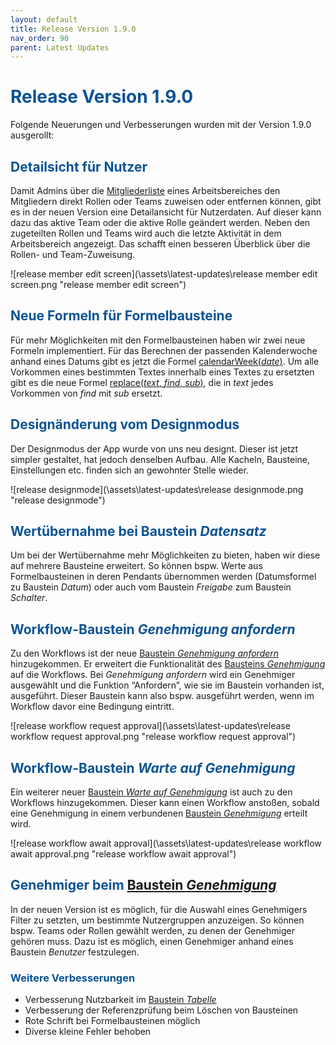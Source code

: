 ```yaml
---
layout: default
title: Release Version 1.9.0
nav_order: 90
parent: Latest Updates
---
```


# <span style="color:#0b5394">**Release Version 1.9.0**</span>

Folgende Neuerungen und Verbesserungen wurden mit der Version 1.9.0 ausgerollt:


## <span style="color:#0b5394">**Detailsicht für Nutzer**</span>

Damit Admins über die [Mitgliederliste](/docs/global-settings-and-functions.html#mitglieder) eines Arbeitsbereiches den Mitgliedern direkt Rollen oder Teams zuweisen oder entfernen können, gibt es in der neuen Version eine Detailansicht für Nutzerdaten. Auf dieser kann dazu das aktive Team oder die aktive Rolle geändert werden. Neben den zugeteilten Rollen und Teams wird auch die letzte Aktivität in dem Arbeitsbereich angezeigt. Das schafft einen besseren Überblick über die Rollen- und Team-Zuweisung.

![release member edit screen](\assets\latest-updates\release member edit screen.png "release member edit screen")

## <span style="color:#0b5394">**Neue Formeln für Formelbausteine**</span>  

Für mehr Möglichkeiten mit den Formelbausteinen haben wir zwei neue Formeln implementiert. Für das Berechnen der passenden Kalenderwoche anhand eines Datums gibt es jetzt die Formel [calendarWeek(*date*)](/docs/formulary/childs/formula%20date.html#liste-mit-standard-datumsformeln). Um alle Vorkommen eines bestimmten Textes innerhalb eines Textes zu ersetzten gibt es die neue Formel [replace(*text*, *find*, *sub*)](/docs/formulary/childs/symbol-operator.html#weitere-funktionen-der-formelbausteine), die in *text* jedes Vorkommen von *find* mit *sub* ersetzt.

## <span style="color:#0b5394">**Designänderung vom Designmodus**</span>  

Der Designmodus der App wurde von uns neu designt. Dieser ist jetzt simpler gestaltet, hat jedoch denselben Aufbau. Alle Kacheln, Bausteine, Einstellungen etc. finden sich an gewohnter Stelle wieder. 

![release designmode](\assets\latest-updates\release designmode.png "release designmode")

## <span style="color:#0b5394">**Wertübernahme bei Baustein *Datensatz***</span>  

Um bei der Wertübernahme mehr Möglichkeiten zu bieten, haben wir diese auf mehrere Bausteine erweitert. So können bspw. Werte aus Formelbausteinen in deren Pendants übernommen werden (Datumsformel zu Baustein *Datum*) oder auch vom Baustein *Freigabe* zum Baustein *Schalter*.

## <span style="color:#0b5394">**Workflow-Baustein *Genehmigung anfordern***</span>  

Zu den Workflows ist der neue [Baustein *Genehmigung anfordern*](/docs/workflows/grand-childs-bricks/request-approval.html) hinzugekommen. Er erweitert die Funktionalität des [Bausteins *Genehmigung*](/docs/record-spec-settings/grand-child-expanded/approval.html) auf die Workflows. Bei *Genehmigung anfordern* wird ein Genehmiger ausgewählt und die Funktion “Anfordern”, wie sie im Baustein vorhanden ist, ausgeführt. Dieser Baustein kann also bspw. ausgeführt werden, wenn im Workflow davor eine Bedingung eintritt.

![release workflow request approval](\assets\latest-updates\release workflow request approval.png "release workflow request approval")

## <span style="color:#0b5394">**Workflow-Baustein *Warte auf Genehmigung***</span>  

Ein weiterer neuer [Baustein *Warte auf Genehmigung*](/docs/workflows/grand-childs-bricks/await-approval.html) ist auch zu den Workflows hinzugekommen. Dieser kann einen Workflow anstoßen, sobald eine Genehmigung in einem verbundenen [Baustein *Genehmigung*](/docs/record-spec-settings/grand-child-expanded/approval.html) erteilt wird.

![release workflow await approval](\assets\latest-updates\release workflow await approval.png "release workflow await approval")

## <span style="color:#0b5394">**Genehmiger beim [Baustein *Genehmigung*](/docs/record-spec-settings/grand-child-expanded/approval.html)**</span>  

In der neuen Version ist es möglich, für die Auswahl eines Genehmigers Filter zu setzten, um bestimmte Nutzergruppen anzuzeigen. So können bspw. Teams oder Rollen gewählt werden, zu denen der Genehmiger gehören muss. Dazu ist es möglich, einen Genehmiger anhand eines Baustein *Benutzer* festzulegen. 

### <span style="color:#0b5394">**Weitere Verbesserungen**</span>

- Verbesserung Nutzbarkeit im [Baustein *Tabelle*](/docs/record-spec-settings/grand-child-expanded/table.html)
- Verbesserung der Referenzprüfung beim Löschen von Bausteinen
- Rote Schrift bei Formelbausteinen möglich
- Diverse kleine Fehler behoben